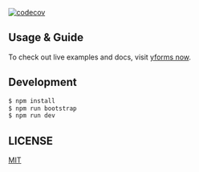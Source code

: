 [![codecov](https://codecov.io/gh/crazyair/yforms/branch/master/graph/badge.svg)](https://codecov.io/gh/crazyair/yforms)

## Usage & Guide

To check out live examples and docs, visit [yforms now](https://yforms.now.sh/).

## Development

```bash
$ npm install
$ npm run bootstrap
$ npm run dev
```

## LICENSE

[MIT](https://github.com/umijs/umi/blob/master/LICENSE)
